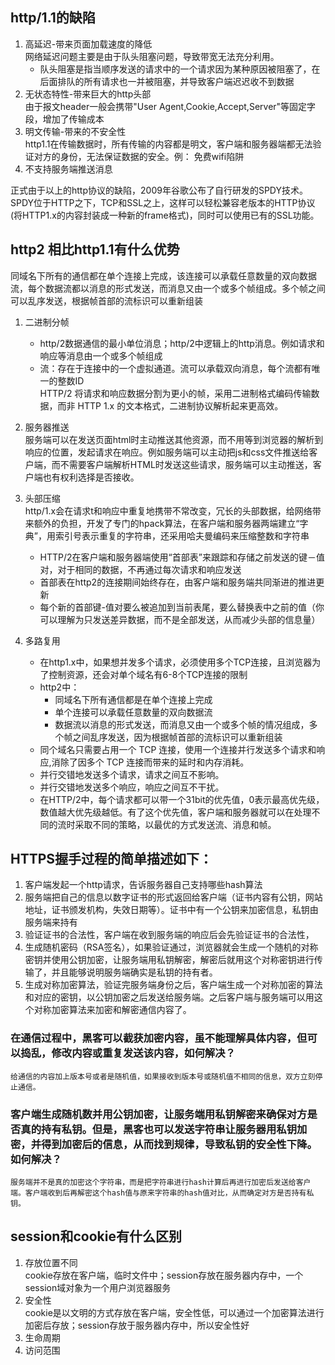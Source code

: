 ## http/1.1的缺陷       
1. 高延迟-带来页面加载速度的降低    
    网络延迟问题主要是由于队头阻塞问题，导致带宽无法充分利用。
    * 队头阻塞是指当顺序发送的请求中的一个请求因为某种原因被阻塞了，在后面排队的所有请求也一并被阻塞，并导致客户端迟迟收不到数据
2. 无状态特性-带来巨大的http头部            
由于报文header一般会携带"User Agent,Cookie,Accept,Server"等固定字段，增加了传输成本
3. 明文传输-带来的不安全性      
http1.1在传输数据时，所有传输的内容都是明文，客户端和服务器端都无法验证对方的身份，无法保证数据的安全。例： 免费wifi陷阱
4. 不支持服务端推送消息

正式由于以上的http协议的缺陷，2009年谷歌公布了自行研发的SPDY技术。 SPDY位于HTTP之下，TCP和SSL之上，这样可以轻松兼容老版本的HTTP协议(将HTTP1.x的内容封装成一种新的frame格式)，同时可以使用已有的SSL功能。
## http2 相比http1.1有什么优势
同域名下所有的通信都在单个连接上完成，该连接可以承载任意数量的双向数据流，每个数据流都以消息的形式发送，而消息又由一个或多个帧组成。多个帧之间可以乱序发送，根据帧首部的流标识可以重新组装
1. 二进制分帧   
    * http/2数据通信的最小单位消息；http/2中逻辑上的http消息。例如请求和响应等消息由一个或多个帧组成
    * 流：存在于连接中的一个虚拟通道。流可以承载双向消息，每个流都有唯一的整数ID    
    HTTP/2 将请求和响应数据分割为更小的帧，采用二进制格式编码传输数据，而非 HTTP 1.x 的文本格式，二进制协议解析起来更高效。

 
2. 服务器推送               
    服务端可以在发送页面html时主动推送其他资源，而不用等到浏览器的解析到响应的位置，发起请求在响应。例如服务端可以主动把js和css文件推送给客户端，而不需要客户端解析HTML时发送这些请求，服务端可以主动推送，客户端也有权利选择是否接收。

3. 头部压缩             
http/1.x会在请求t和响应中重复地携带不常改变，冗长的头部数据，给网络带来额外的负担，开发了专门的hpack算法，在客户端和服务器两端建立“字典”，用索引号表示重复的字符串，还采用哈夫曼编码来压缩整数和字符串
    * HTTP/2在客户端和服务器端使用“首部表”来跟踪和存储之前发送的键－值对，对于相同的数据，不再通过每次请求和响应发送
    * 首部表在http2的连接期间始终存在，由客户端和服务端共同渐进的推进更新
    * 每个新的首部键-值对要么被追加到当前表尾，要么替换表中之前的值（你可以理解为只发送差异数据，而不是全部发送，从而减少头部的信息量）

4. 多路复用     
    * 在http1.x中，如果想并发多个请求，必须使用多个TCP连接，且浏览器为了控制资源，还会对单个域名有6-8个TCP连接的限制
    * http2中：
        * 同域名下所有通信都是在单个连接上完成
        * 单个连接可以承载任意数量的双向数据流
        * 数据流以消息的形式发送，而消息又由一个或多个帧的情况组成，多个帧之间乱序发送，因为根据帧首部的流标识可以重新组装
    * 同个域名只需要占用一个 TCP 连接，使用一个连接并行发送多个请求和响应,消除了因多个 TCP 连接而带来的延时和内存消耗。
    * 并行交错地发送多个请求，请求之间互不影响。
    * 并行交错地发送多个响应，响应之间互不干扰。
    * 在HTTP/2中，每个请求都可以带一个31bit的优先值，0表示最高优先级， 数值越大优先级越低。有了这个优先值，客户端和服务器就可以在处理不同的流时采取不同的策略，以最优的方式发送流、消息和帧。

## HTTPS握手过程的简单描述如下：
1. 客户端发起一个http请求，告诉服务器自己支持哪些hash算法
2. 服务端把自己的信息以数字证书的形式返回给客户端（证书内容有公钥，网站地址，证书颁发机构，失效日期等）。证书中有一个公钥来加密信息，私钥由服务端来持有
3. 验证证书的合法性，客户端在收到服务端的响应后会先验证证书的合法性，
4. 生成随机密码（RSA签名），如果验证通过，浏览器就会生成一个随机的对称密钥并使用公钥加密，让服务端用私钥解密，解密后就用这个对称密钥进行传输了，并且能够说明服务端确实是私钥的持有者。
5. 生成对称加密算法，验证完服务端身份之后，客户端生成一个对称加密的算法和对应的密钥，以公钥加密之后发送给服务端。之后客户端与服务端可以用这个对称加密算法来加密和解密通信内容了。

### 在通信过程中，黑客可以截获加密内容，虽不能理解具体内容，但可以捣乱，修改内容或重复发送该内容，如何解决？
    给通信的内容加上版本号或者是随机值，如果接收到版本号或随机值不相同的信息，双方立刻停止通信。
### 客户端生成随机数并用公钥加密，让服务端用私钥解密来确保对方是否真的持有私钥。但是，黑客也可以发送字符串让服务器用私钥加密，并得到加密后的信息，从而找到规律，导致私钥的安全性下降。如何解决？
    服务端并不是真的加密这个字符串，而是把字符串进行hash计算后再进行加密后发送给客户端。客户端收到后再解密这个hash值与原来字符串的hash值对比，从而确定对方是否持有私钥。



## session和cookie有什么区别  
1. 存放位置不同         
    cookie存放在客户端，临时文件中；session存放在服务器内存中，一个session域对象为一个用户浏览器服务
2. 安全性   
    cookie是以文明的方式存放在客户端，安全性低，可以通过一个加密算法进行加密后存放；session存放于服务器内存中，所以安全性好
3. 生命周期
4. 访问范围



